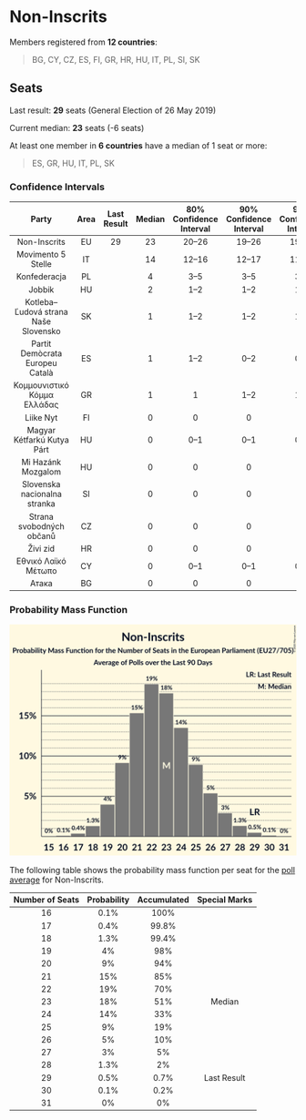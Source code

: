 # Non-Inscrits

Members registered from **12 countries**:

> BG, CY, CZ, ES, FI, GR, HR, HU, IT, PL, SI, SK

## Seats

Last result: **29** seats (General Election of 26 May 2019)

Current median: **23** seats (-6 seats)

At least one member in **6 countries** have a median of 1 seat or more:

> ES, GR, HU, IT, PL, SK

### Confidence Intervals

| Party | Area | Last Result | Median | 80% Confidence Interval | 90% Confidence Interval | 95% Confidence Interval | 99% Confidence Interval |
|:-----:|:----:|:-----------:|:------:|:-----------------------:|:-----------------------:|:-----------------------:|:-----------------------:|
| Non-Inscrits | EU | 29 | 23 | 20–26 | 19–26 | 19–27 | 17–29 |
| Movimento 5 Stelle | IT | | 14 | 12–16 | 12–17 | 11–18 | 10–19 |
| Konfederacja | PL | | 4 | 3–5 | 3–5 | 3–6 | 0–6 |
| Jobbik | HU | | 2 | 1–2 | 1–2 | 1–2 | 1–2 |
| Kotleba–Ľudová strana Naše Slovensko | SK | | 1 | 1–2 | 1–2 | 1–2 | 1–2 |
| Partit Demòcrata Europeu Català | ES | | 1 | 1–2 | 0–2 | 0–2 | 0–3 |
| Κομμουνιστικό Κόμμα Ελλάδας | GR | | 1 | 1 | 1–2 | 1–2 | 1–2 |
| Liike Nyt | FI | | 0 | 0 | 0 | 0 | 0 |
| Magyar Kétfarkú Kutya Párt | HU | | 0 | 0–1 | 0–1 | 0–1 | 0–1 |
| Mi Hazánk Mozgalom | HU | | 0 | 0 | 0 | 0 | 0 |
| Slovenska nacionalna stranka | SI | | 0 | 0 | 0 | 0 | 0 |
| Strana svobodných občanů | CZ | | 0 | 0 | 0 | 0 | 0 |
| Živi zid | HR | | 0 | 0 | 0 | 0 | 0 |
| Εθνικό Λαϊκό Μέτωπο | CY | | 0 | 0–1 | 0–1 | 0–1 | 0–1 |
| Атака | BG | | 0 | 0 | 0 | 0 | 0 |

### Probability Mass Function

![Graph with seats probability mass function not yet produced](average-2020-09-30-seats-pmf-non-inscrits.png "Seats Probability Mass Function")

The following table shows the probability mass function per seat for the [poll average](average-2020-09-30.html) for Non-Inscrits.

| Number of Seats | Probability | Accumulated | Special Marks |
|:---------------:|:-----------:|:-----------:|:-------------:|
| 16 | 0.1% | 100% |  |
| 17 | 0.4% | 99.8% |  |
| 18 | 1.3% | 99.4% |  |
| 19 | 4% | 98% |  |
| 20 | 9% | 94% |  |
| 21 | 15% | 85% |  |
| 22 | 19% | 70% |  |
| 23 | 18% | 51% | Median |
| 24 | 14% | 33% |  |
| 25 | 9% | 19% |  |
| 26 | 5% | 10% |  |
| 27 | 3% | 5% |  |
| 28 | 1.3% | 2% |  |
| 29 | 0.5% | 0.7% | Last Result |
| 30 | 0.1% | 0.2% |  |
| 31 | 0% | 0% |  |


